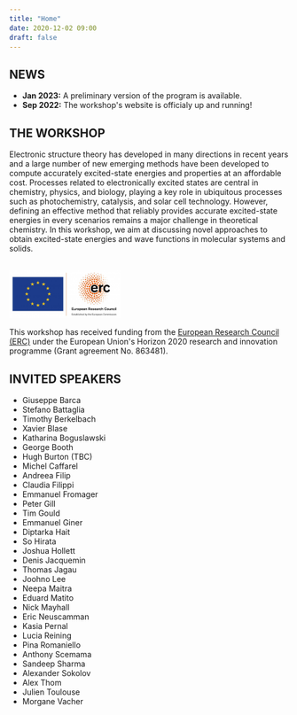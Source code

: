 ```yaml
---
title: "Home"
date: 2020-12-02 09:00
draft: false
---
```


## NEWS

* **Jan 2023:** A preliminary version of the program is available.
* **Sep 2022:** The workshop's website is officialy up and running!

## THE WORKSHOP

Electronic structure theory has developed in many directions in recent years and a large number of new emerging methods have been developed to compute accurately excited-state energies and properties at an affordable cost.
Processes related to electronically excited states are central in chemistry, physics, and biology, playing a key role in ubiquitous processes such as photochemistry, catalysis, and solar cell technology. However, defining an effective method that reliably provides accurate excited-state energies in every scenarios remains a major challenge in theoretical chemistry. In this workshop, we aim at discussing novel approaches to obtain excited-state energies and wave functions in molecular systems and solids. 
<br><br>

<img src="img/ERC.png" width="200">

This workshop has received funding from the [European Research Council (ERC)](https://erc.europa.eu)
under the European Union's Horizon 2020 research and innovation programme (Grant agreement No. 863481).


## INVITED SPEAKERS

* Giuseppe Barca 
* Stefano Battaglia 
* Timothy Berkelbach
* Xavier Blase 
* Katharina Boguslawski 
* George Booth
* Hugh Burton (TBC)
* Michel Caffarel 
* Andreea Filip
* Claudia Filippi 
* Emmanuel Fromager 
* Peter Gill 
* Tim Gould
* Emmanuel Giner 
* Diptarka Hait
* So Hirata 
* Joshua Hollett 
* Denis Jacquemin 
* Thomas Jagau 
* Joohno Lee 
* Neepa Maitra
* Eduard Matito 
* Nick Mayhall 
* Eric Neuscamman
* Kasia Pernal 
* Lucia Reining 
* Pina Romaniello 
* Anthony Scemama 
* Sandeep Sharma 
* Alexander Sokolov 
* Alex Thom 
* Julien Toulouse 
* Morgane Vacher 

